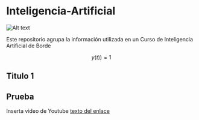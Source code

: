 # Inteligencia-Artificial
<img src="https://github.com/jchaparrop75/Inteligencia-Artificial/blob/main/Banner_CEEE.jpeg" alt="Alt text">

Este repositorio agrupa la información utilizada en un Curso de Inteligencia Artificial de Borde

$$
y(t))=1
$$
## Titulo 1

## **Prueba**

Inserta video de Youtube
[texto del enlace](https://www.youtube.com/watch?v=PLdecwVnewc)
